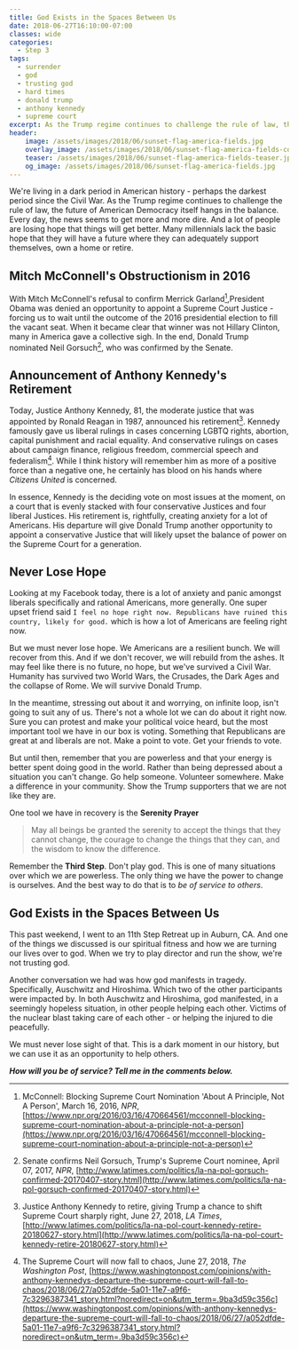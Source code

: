 ```yaml
---
title: God Exists in the Spaces Between Us
date: 2018-06-27T16:10:00-07:00
classes: wide
categories:
  - Step 3
tags:
  - surrender
  - god
  - trusting god
  - hard times
  - donald trump
  - anthony kennedy
  - supreme court
excerpt: As the Trump regime continues to challenge the rule of law, the future of American Democracy itself hangs in the balance. But we must never lose hope. Americans are nothing if not resilient.
header:
    image: /assets/images/2018/06/sunset-flag-america-fields.jpg       # Twitter (use 'overlay_image')
    overlay_image: /assets/images/2018/06/sunset-flag-america-fields-compressed.jpg  # Article header at 2048x768
    teaser: /assets/images/2018/06/sunset-flag-america-fields-teaser.jpg   # Shrink image to 575x216
    og_image: /assets/images/2018/06/sunset-flag-america-fields.jpg
---
```


We're living in a dark period in American history - perhaps the darkest period since the Civil War. As the Trump regime continues to challenge the rule of law, the future of American Democracy itself hangs in the balance. Every day, the news seems to get more and more dire. And a lot of people are losing hope that things will get better. Many millennials lack the basic hope that they will have a future where they can adequately support themselves, own a home or retire.

## Mitch McConnell's Obstructionism in 2016

With Mitch McConnell's refusal to confirm Merrick Garland[^1],President Obama was denied an opportunity to appoint a Supreme Court Justice - forcing us to wait until the outcome of the 2016 presidential election to fill the vacant seat. When it became clear that winner was not Hillary Clinton, many in America gave a collective sigh. In the end, Donald Trump nominated Neil Gorsuch[^2], who was confirmed by the Senate.

## Announcement of Anthony Kennedy's Retirement

Today, Justice Anthony Kennedy, 81, the moderate justice that was appointed by Ronald Reagan in 1987, announced his retirement[^3]. Kennedy famously gave us liberal rulings in cases concerning LGBTQ rights, abortion, capital punishment and racial equality. And conservative rulings on cases about campaign finance, religious freedom, commercial speech and federalism[^4]. While I think history will remember him as more of a positive force than a negative one, he certainly has blood on his hands where *Citizens United* is concerned.

In essence, Kennedy is the deciding vote on most issues at the moment, on a court that is evenly stacked with four conservative Justices and four liberal Justices. His retirement is, rightfully, creating anxiety for a lot of Americans. His departure will give Donald Trump another opportunity to appoint a conservative Justice that will likely upset the balance of power on the Supreme Court for a generation.

## Never Lose Hope

Looking at my Facebook today, there is a lot of anxiety and panic amongst liberals specifically and rational Americans, more generally. One super upset friend said ` I feel no hope right now. Republicans have ruined this country, likely for good. ` which is how a lot of Americans are feeling right now. 

But we must never lose hope. We Americans are a resilient bunch. We will recover from this. And if we don't recover, we will rebuild from the ashes. It may feel like there is no future, no hope, but we've survived a Civil War. Humanity has survived two World Wars, the Crusades, the Dark Ages and the collapse of Rome. We will survive Donald Trump.

In the meantime, stressing out about it and worrying, on infinite loop, isn't going to suit any of us. There's not a whole lot we can do about it right now. Sure you can protest and make your political voice heard, but the most important tool we have in our box is voting. Something that Republicans are great at and liberals are not. Make a point to vote. Get your friends to vote.

But until then, remember that you are powerless and that your energy is better spent doing good in the world. Rather than being depressed about a situation you can't change. Go help someone. Volunteer somewhere. Make a difference in your community. Show the Trump supporters that we are not like they are.

One tool we have in recovery is the **Serenity Prayer**

> May all beings be granted the serenity to accept the things that they cannot change, the courage to change the things that they can, and the wisdom to know the difference.

Remember the **Third Step**. Don't play god. This is one of many situations over which we are powerless. The only thing we have the power to change is ourselves. And the best way to do that is to *be of service to others*.

## God Exists in the Spaces Between Us

This past weekend, I went to an 11th Step Retreat up in Auburn, CA. And one of the things we discussed is our spiritual fitness and how we are turning our lives over to god. When we try to play director and run the show, we're not trusting god.

Another conversation we had was how god manifests in tragedy. Specifically, Auschwitz and Hiroshima. Which two of the other participants were impacted by. In both Auschwitz and Hiroshima, god manifested, in a seemingly hopeless situation, in other people helping each other. Victims of the nuclear blast taking care of each other - or helping the injured to die peacefully.

We must never lose sight of that. This is a dark moment in our history, but we can use it as an opportunity to help others.

***How will you be of service? Tell me in the comments below.***

[^1]: McConnell: Blocking Supreme Court Nomination 'About A Principle, Not A Person', March 16, 2016, *NPR*, [https://www.npr.org/2016/03/16/470664561/mcconnell-blocking-supreme-court-nomination-about-a-principle-not-a-person](https://www.npr.org/2016/03/16/470664561/mcconnell-blocking-supreme-court-nomination-about-a-principle-not-a-person)

[^2]: Senate confirms Neil Gorsuch, Trump's Supreme Court nominee, April 07, 2017, *NPR*, [http://www.latimes.com/politics/la-na-pol-gorsuch-confirmed-20170407-story.html](http://www.latimes.com/politics/la-na-pol-gorsuch-confirmed-20170407-story.html)

[^3]: Justice Anthony Kennedy to retire, giving Trump a chance to shift Supreme Court sharply right, June 27, 2018, *LA Times*, [http://www.latimes.com/politics/la-na-pol-court-kennedy-retire-20180627-story.html](http://www.latimes.com/politics/la-na-pol-court-kennedy-retire-20180627-story.html)

[^4]: The Supreme Court will now fall to chaos, June 27, 2018, *The Washington Post*, [https://www.washingtonpost.com/opinions/with-anthony-kennedys-departure-the-supreme-court-will-fall-to-chaos/2018/06/27/a052dfde-5a01-11e7-a9f6-7c3296387341_story.html?noredirect=on&utm_term=.9ba3d59c356c](https://www.washingtonpost.com/opinions/with-anthony-kennedys-departure-the-supreme-court-will-fall-to-chaos/2018/06/27/a052dfde-5a01-11e7-a9f6-7c3296387341_story.html?noredirect=on&utm_term=.9ba3d59c356c)
